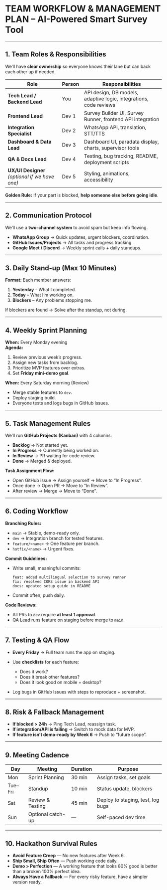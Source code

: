 # TEAM WORKFLOW & MANAGEMENT PLAN – AI-Powered Smart Survey Tool

---

## **1. Team Roles & Responsibilities**

We’ll have **clear ownership** so everyone knows their lane but can back each other up if needed.

|Role|Person|Responsibilities|
|---|---|---|
|**Tech Lead / Backend Lead**|You|API design, DB models, adaptive logic, integrations, code reviews|
|**Frontend Lead**|Dev 1|Survey Builder UI, Survey Runner, frontend API integration|
|**Integration Specialist**|Dev 2|WhatsApp API, translation, STT/TTS|
|**Dashboard & Data Lead**|Dev 3|Dashboard UI, paradata display, charts, supervisor tools|
|**QA & Docs Lead**|Dev 4|Testing, bug tracking, README, deployment scripts|
|**UX/UI Designer** _(optional if we have one)_|Dev 5|Styling, animations, accessibility|

**Golden Rule:** If your part is blocked, **help someone else before going idle**.

---

## **2. Communication Protocol**

We’ll use a **two-channel system** to avoid spam but keep info flowing.

- **WhatsApp Group** → Quick updates, urgent blockers, coordination.
- **GitHub Issues/Projects** → All tasks and progress tracking.
- **Google Meet / Discord** → Weekly sprint calls + daily standups.

---

## **3. Daily Stand-up (Max 10 Minutes)**

**Format:** Each member answers:

1. **Yesterday** – What I completed.
2. **Today** – What I’m working on.
3. **Blockers** – Any problems stopping me.

If blockers are found → Solve after the standup, not during.

---

## **4. Weekly Sprint Planning**

**When:** Every Monday evening  
**Agenda:**

1. Review previous week’s progress.
2. Assign new tasks from backlog.
3. Prioritize MVP features over extras.
4. Set **Friday mini-demo goal**.

**When:** Every Saturday morning (Review)

- Merge stable features to `dev`.
- Deploy staging build.
- Everyone tests and logs bugs in GitHub Issues.

---

## **5. Task Management Rules**

We’ll run **GitHub Projects (Kanban)** with 4 columns:

- **Backlog** → Not started yet.
- **In Progress** → Currently being worked on.
- **In Review** → PR waiting for code review.
- **Done** → Merged & deployed.

**Task Assignment Flow:**

- Open GitHub issue → Assign yourself → Move to “In Progress”.
- Once done → Open PR → Move to “In Review”.
- After review → Merge → Move to “Done”.

---

## **6. Coding Workflow**

**Branching Rules:**

- `main` → Stable, demo-ready only.
- `dev` → Integration branch for tested features.
- `feature/<name>` → One feature per branch.
- `hotfix/<name>` → Urgent fixes.

**Commit Guidelines:**

- Write small, meaningful commits:
    
    ```
    feat: added multilingual selection to survey runner
    fix: resolved CORS issue in backend API
    docs: updated setup guide in README
    ```
    
- Commit often, push daily.
    
**Code Reviews:**

- All PRs to `dev` require **at least 1 approval**.
- QA Lead runs feature on staging before merge to `main`.

---

## **7. Testing & QA Flow**

- **Every Friday** → Full team runs the app on staging.
    
- Use **checklists** for each feature:
    
    - Does it work?
    - Does it break other features?
    - Does it look good on mobile + desktop?
- Log bugs in GitHub Issues with steps to reproduce + screenshot.


---

## **8. Risk & Fallback Management**

- **If blocked > 24h** → Ping Tech Lead, reassign task.
- **If integration/API is failing** → Switch to mock data for MVP.
- **If feature isn’t demo-ready by Week 6** → Push to “future scope”.

---

## **9. Meeting Cadence**

|Day|Meeting|Duration|Purpose|
|---|---|---|---|
|Mon|Sprint Planning|30 min|Assign tasks, set goals|
|Tue–Fri|Standup|10 min|Status update, blockers|
|Sat|Review & Testing|45 min|Deploy to staging, test, log bugs|
|Sun|Optional catch-up|—|Self-paced dev time|

---

## **10. Hackathon Survival Rules**

- **Avoid Feature Creep** — No new features after Week 6.
- **Ship Small, Ship Often** — Push working code daily.
- **Demo > Perfection** — A working feature that looks 80% good is better than a broken 100% perfect idea.
- **Always Have a Fallback** — For every risky feature, have a simpler version ready.
